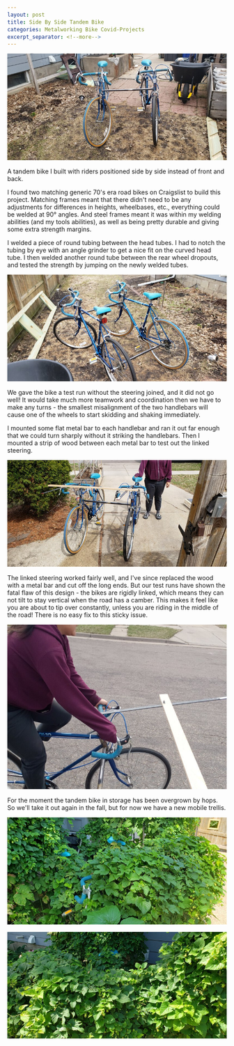 ```yaml
---
layout: post
title: Side By Side Tandem Bike
categories: Metalworking Bike Covid-Projects
excerpt_separator: <!--more-->
---
```

![Side By Side Tandem](/images/side-by-side-tandem/0.jpg)

A tandem bike I built with riders positioned side by side instead of front and back.
<!--more-->

I found two matching generic 70's era road bikes on Craigslist to build this project.  Matching frames meant that there didn't need to be any adjustments for differences in heights, wheelbases, etc., everything could be welded at 90° angles.  And steel frames meant it was within my welding abilities (and my tools abilities), as well as being pretty durable and giving some extra strength margins.

I welded a piece of round tubing between the head tubes.  I had to notch the tubing by eye with an angle grinder to get a nice fit on the curved head tube.  I then welded another round tube between the rear wheel dropouts, and tested the strength by jumping on the newly welded tubes.

![Side By Side Tandem](/images/side-by-side-tandem/1.jpg)

We gave the bike a test run without the steering joined, and it did not go well!  It would take much more teamwork and coordination then we have to make any turns - the smallest misalignment of the two handlebars will cause one of the wheels to start skidding and shaking immediately.

I mounted some flat metal bar to each handlebar and ran it out far enough that we could turn sharply without it striking the handlebars.  Then I mounted a strip of wood between each metal bar to test out the linked steering.

![Side By Side Tandem](/images/side-by-side-tandem/2.jpg)

The linked steering worked fairly well, and I've since replaced the wood with a metal bar and cut off the long ends.  But our test runs have shown the fatal flaw of this design - the bikes are rigidly linked, which means they can not tilt to stay vertical when the road has a camber.  This makes it feel like you are about to tip over constantly, unless you are riding in the middle of the road!  There is no easy fix to this sticky issue.

![Side By Side Tandem](/images/side-by-side-tandem/3.jpg)

For the moment the tandem bike in storage has been overgrown by hops.  So we'll take it out again in the fall, but for now we have a new mobile trellis.

![Side By Side Tandem](/images/side-by-side-tandem/4.jpg)

![Side By Side Tandem](/images/side-by-side-tandem/5.jpg)
